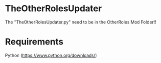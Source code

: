 # TheOtherRolesUpdater
The "TheOtherRolesUpdater.py" need to be in the OtherRoles Mod Folder!!

# Requirements
Python (https://www.python.org/downloads/)
